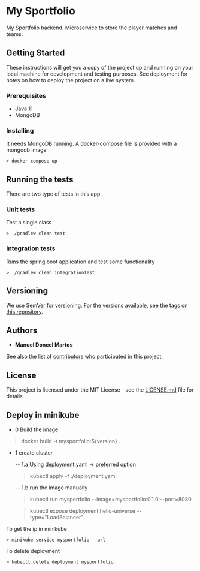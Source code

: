 # My Sportfolio

My Sportfolio backend. Microservice to store the player matches and teams.

## Getting Started

These instructions will get you a copy of the project up and running on your local machine for development and testing purposes. See deployment for notes on how to deploy the project on a live system.

### Prerequisites

- Java 11
- MongoDB

### Installing

It needs MongoDB running. A docker-compose file is provided with a mongodb image

```
> docker-compose up
```

## Running the tests

There are two type of tests in this app.

### Unit tests

Test a single class

```
> ./gradlew clean test
```

### Integration tests

Runs the spring boot application and test some functionality

```
> ./gradlew clean integrationTest
```

## Versioning

We use [SemVer](http://semver.org/) for versioning. For the versions available, see the [tags on this repository](https://github.com/manuelarte/mysportfolio/tags). 

## Authors

* **Manuel Doncel Martos**

See also the list of [contributors](https://github.com/manuelarte/mysportfolio/contributors) who participated in this project.

## License

This project is licensed under the MIT License - see the [LICENSE.md](LICENSE.md) file for details

## Deploy in minikube

- 0 Build the image
> docker build -t mysportfolio:${version} .

- 1 create cluster
    
    -- 1.a Using deployment.yaml -> preferred option
    > kubectl apply -f ./deployment.yaml
    
    -- 1.b run the image manually
    > kubectl run mysportfolio --image=mysportfolio:0.1.0 --port=8080
    
    > kubectl expose deployment hello-universe --type="LoadBalancer"

To get the ip in minikube 
    
    > minikube service mysportfolio --url

To delete deployment
    
    > kubectl delete deployment mysportfolio